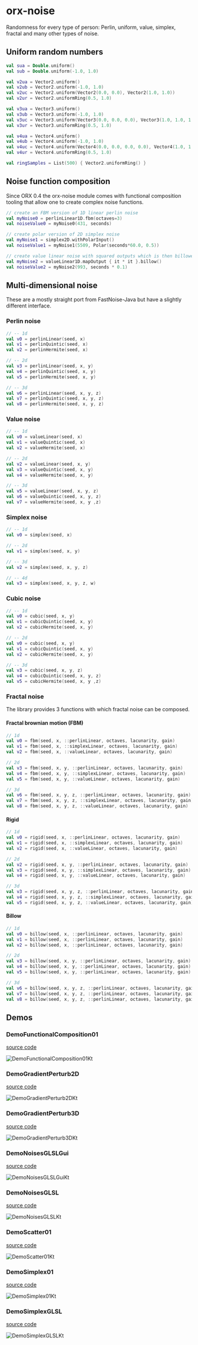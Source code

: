 # orx-noise

Randomness for every type of person: Perlin, uniform, value, simplex, fractal and many other types of noise.

## Uniform random numbers

```kotlin
val sua = Double.uniform()
val sub = Double.uniform(-1.0, 1.0)

val v2ua = Vector2.uniform()
val v2ub = Vector2.uniform(-1.0, 1.0)
val v2uc = Vector2.uniform(Vector2(0.0, 0.0), Vector2(1.0, 1.0))
val v2ur = Vector2.uniformRing(0.5, 1.0)

val v3ua = Vector3.uniform()
val v3ub = Vector3.uniform(-1.0, 1.0)
val v3uc = Vector3.uniform(Vector3(0.0, 0.0, 0.0), Vector3(1.0, 1.0, 1.0))
val v3ur = Vector3.uniformRing(0.5, 1.0)

val v4ua = Vector4.uniform()
val v4ub = Vector4.uniform(-1.0, 1.0)
val v4uc = Vector4.uniform(Vector4(0.0, 0.0, 0.0, 0.0), Vector4(1.0, 1.0, 1.0, 1.0))
val v4ur = Vector4.uniformRing(0.5, 1.0)

val ringSamples = List(500) { Vector2.uniformRing() }
```

## Noise function composition

Since ORX 0.4 the orx-noise module comes with functional composition tooling that allow one to create complex noise
functions.

```kotlin
// create an FBM version of 1D linear perlin noise
val myNoise0 = perlinLinear1D.fbm(octaves=3)
val noiseValue0 = myNoise0(431, seconds)

// create polar version of 2D simplex noise
val myNoise1 = simplex2D.withPolarInput()
val noiseValue1 = myNoise1(5509, Polar(seconds*60.0, 0.5))

// create value linear noise with squared outputs which is then billowed
val myNoise2 = valueLinear1D.mapOutput { it * it }.billow()
val noiseValue2 = myNoise2(993, seconds * 0.1)
```



## Multi-dimensional noise

These are a mostly straight port from FastNoise-Java but have a slightly different interface.

### Perlin noise

```kotlin
// -- 1d
val v0 = perlinLinear(seed, x)
val v1 = perlinQuintic(seed, x)
val v2 = perlinHermite(seed, x)

// -- 2d
val v3 = perlinLinear(seed, x, y)
val v4 = perlinQuintic(seed, x, y)
val v5 = perlinHermite(seed, x, y)

// -- 3d
val v6 = perlinLinear(seed, x, y, z)
val v7 = perlinQuintic(seed, x, y, z)
val v8 = perlinHermite(seed, x, y, z)
```

### Value noise

```kotlin
// -- 1d
val v0 = valueLinear(seed, x)
val v1 = valueQuintic(seed, x)
val v2 = valueHermite(seed, x)

// -- 2d
val v2 = valueLinear(seed, x, y)
val v3 = valueQuintic(seed, x, y)
val v4 = valueHermite(seed, x, y)

// -- 3d
val v5 = valueLinear(seed, x, y, z)
val v6 = valueQuintic(seed, x, y, z)
val v7 = valueHermite(seed, x, y ,z)
```

### Simplex noise

```kotlin
// -- 1d
val v0 = simplex(seed, x)

// -- 2d
val v1 = simplex(seed, x, y)

// -- 3d
val v2 = simplex(seed, x, y, z)

// -- 4d
val v3 = simplex(seed, x, y, z, w)
```

### Cubic noise

```kotlin
// -- 1d
val v0 = cubic(seed, x, y)
val v1 = cubicQuintic(seed, x, y)
val v2 = cubicHermite(seed, x, y)

// -- 2d
val v0 = cubic(seed, x, y)
val v1 = cubicQuintic(seed, x, y)
val v2 = cubicHermite(seed, x, y)

// -- 3d
val v3 = cubic(seed, x, y, z)
val v4 = cubicQuintic(seed, x, y, z)
val v5 = cubicHermite(seed, x, y ,z)
```

### Fractal noise

The library provides 3 functions with which fractal noise can be composed.

#### Fractal brownian motion (FBM)

```kotlin
// 1d
val v0 = fbm(seed, x, ::perlinLinear, octaves, lacunarity, gain)
val v1 = fbm(seed, x, ::simplexLinear, octaves, lacunarity, gain)
val v2 = fbm(seed, x, ::valueLinear, octaves, lacunarity, gain)

// 2d
val v3 = fbm(seed, x, y, ::perlinLinear, octaves, lacunarity, gain)
val v4 = fbm(seed, x, y, ::simplexLinear, octaves, lacunarity, gain)
val v5 = fbm(seed, x, y, ::valueLinear, octaves, lacunarity, gain)

// 3d
val v6 = fbm(seed, x, y, z, ::perlinLinear, octaves, lacunarity, gain)
val v7 = fbm(seed, x, y, z, ::simplexLinear, octaves, lacunarity, gain)
val v8 = fbm(seed, x, y, z, ::valueLinear, octaves, lacunarity, gain)
```

#### Rigid

```kotlin
// 1d
val v0 = rigid(seed, x, ::perlinLinear, octaves, lacunarity, gain)
val v1 = rigid(seed, x, ::simplexLinear, octaves, lacunarity, gain)
val v2 = rigid(seed, x, ::valueLinear, octaves, lacunarity, gain)

// 2d
val v2 = rigid(seed, x, y, ::perlinLinear, octaves, lacunarity, gain)
val v3 = rigid(seed, x, y, ::simplexLinear, octaves, lacunarity, gain)
val v4 = rigid(seed, x, y, ::valueLinear, octaves, lacunarity, gain)

// 3d
val v3 = rigid(seed, x, y, z, ::perlinLinear, octaves, lacunarity, gain)
val v4 = rigid(seed, x, y, z, ::simplexLinear, octaves, lacunarity, gain)
val v5 = rigid(seed, x, y, z, ::valueLinear, octaves, lacunarity, gain)
```

#### Billow

```kotlin
// 1d
val v0 = billow(seed, x, ::perlinLinear, octaves, lacunarity, gain)
val v1 = billow(seed, x, ::perlinLinear, octaves, lacunarity, gain)
val v2 = billow(seed, x, ::perlinLinear, octaves, lacunarity, gain)

// 2d
val v3 = billow(seed, x, y, ::perlinLinear, octaves, lacunarity, gain)
val v4 = billow(seed, x, y, ::perlinLinear, octaves, lacunarity, gain)
val v5 = billow(seed, x, y, ::perlinLinear, octaves, lacunarity, gain)

// 3d
val v6 = billow(seed, x, y, z, ::perlinLinear, octaves, lacunarity, gain)
val v7 = billow(seed, x, y, z, ::perlinLinear, octaves, lacunarity, gain)
val v8 = billow(seed, x, y, z, ::perlinLinear, octaves, lacunarity, gain)
```

<!-- __demos__ >
# Demos
[DemoGradientPerturb2DKt](src/demo/kotlin/DemoGradientPerturb2DKt.kt
![DemoGradientPerturb2DKt](https://github.com/openrndr/orx/blob/media/orx-noise/images/DemoGradientPerturb2DKt.png
[DemoGradientPerturb3DKt](src/demo/kotlin/DemoGradientPerturb3DKt.kt
![DemoGradientPerturb3DKt](https://github.com/openrndr/orx/blob/media/orx-noise/images/DemoGradientPerturb3DKt.png
[DemoPoissonDiskSamplingKt](src/demo/kotlin/DemoPoissonDiskSamplingKt.kt
![DemoPoissonDiskSamplingKt](https://github.com/openrndr/orx/blob/media/orx-noise/images/DemoPoissonDiskSamplingKt.png
<!-- __demos__ -->
## Demos
### DemoFunctionalComposition01
[source code](src/jvmDemo/kotlin/DemoFunctionalComposition01.kt)

![DemoFunctionalComposition01Kt](https://raw.githubusercontent.com/openrndr/orx/media/orx-noise/images/DemoFunctionalComposition01Kt.png)

### DemoGradientPerturb2D
[source code](src/jvmDemo/kotlin/DemoGradientPerturb2D.kt)

![DemoGradientPerturb2DKt](https://raw.githubusercontent.com/openrndr/orx/media/orx-noise/images/DemoGradientPerturb2DKt.png)

### DemoGradientPerturb3D
[source code](src/jvmDemo/kotlin/DemoGradientPerturb3D.kt)

![DemoGradientPerturb3DKt](https://raw.githubusercontent.com/openrndr/orx/media/orx-noise/images/DemoGradientPerturb3DKt.png)

### DemoNoisesGLSLGui
[source code](src/jvmDemo/kotlin/DemoNoisesGLSLGui.kt)

![DemoNoisesGLSLGuiKt](https://raw.githubusercontent.com/openrndr/orx/media/orx-noise/images/DemoNoisesGLSLGuiKt.png)

### DemoNoisesGLSL
[source code](src/jvmDemo/kotlin/DemoNoisesGLSL.kt)

![DemoNoisesGLSLKt](https://raw.githubusercontent.com/openrndr/orx/media/orx-noise/images/DemoNoisesGLSLKt.png)

### DemoScatter01
[source code](src/jvmDemo/kotlin/DemoScatter01.kt)

![DemoScatter01Kt](https://raw.githubusercontent.com/openrndr/orx/media/orx-noise/images/DemoScatter01Kt.png)

### DemoSimplex01
[source code](src/jvmDemo/kotlin/DemoSimplex01.kt)

![DemoSimplex01Kt](https://raw.githubusercontent.com/openrndr/orx/media/orx-noise/images/DemoSimplex01Kt.png)

### DemoSimplexGLSL
[source code](src/jvmDemo/kotlin/DemoSimplexGLSL.kt)

![DemoSimplexGLSLKt](https://raw.githubusercontent.com/openrndr/orx/media/orx-noise/images/DemoSimplexGLSLKt.png)
